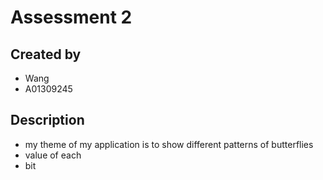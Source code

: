 # Assessment 2
## Created by
- Wang
- A01309245
## Description
- my theme of my application is to show different patterns of butterflies
- value of each 
- bit